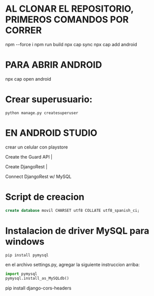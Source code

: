 
# AL CLONAR EL REPOSITORIO, PRIMEROS COMANDOS POR CORRER
npm --force i
npm run build
npx cap sync
npx cap add android


# PARA ABRIR ANDROID
npx cap open android

# Crear superusuario:

```shell
python manage.py createsuperuser
```

# EN ANDROID STUDIO
crear un celular con playstore


Create the Guard 
API |

Create DjangoRest |

Connect DjangoRest w/ MySQL

# Script de creacion

```sql
create database movil CHARSET utf8 COLLATE utf8_spanish_ci;
```


# Instalacion de driver MySQL para windows

```shell
pip install pymysql

```

en el archivo settings.py, agregar la siguiente instruccion arriba:

```python
import pymysql
pymysql.install_as_MySQLdb()
```

pip install django-cors-headers

